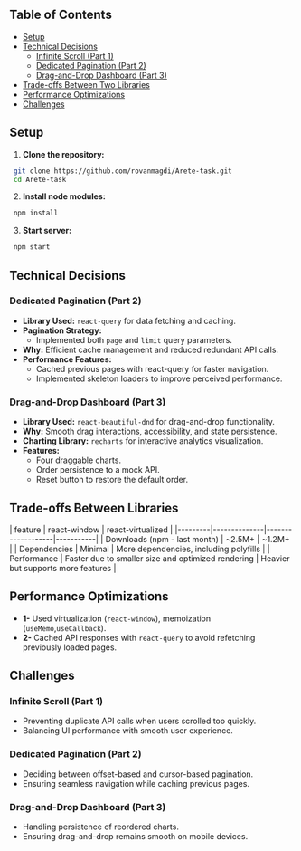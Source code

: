 
## **Table of Contents**
- [Setup](#setup)
- [Technical Decisions](#technical-decisions)
  - [Infinite Scroll (Part 1)](#infinite-scroll-part-1)
  - [Dedicated Pagination (Part 2)](#dedicated-pagination-part-2)
  - [Drag-and-Drop Dashboard (Part 3)](#drag-and-drop-dashboard-part-3)
- [Trade-offs Between Two Libraries](#trade-offs-between-two-libraries)
- [Performance Optimizations](#performance-optimizations)
- [Challenges ](#challenges)

## **Setup**

1. **Clone the repository:**
  ```sh
   git clone https://github.com/rovanmagdi/Arete-task.git
   cd Arete-task
   ```
  
2. **Install node modules:**
  ```sh
   npm install
   ```
3. **Start  server:**
  ```sh
   npm start
   ```


## **Technical Decisions**

<!-- ### **Infinite Scroll (Part 1)**
- **Library Used:** `react-window` for list virtualization.
- **Why:** Efficient rendering of large datasets and reduced memory footprint.
- **Data Fetching:** Lazy loading images from a mock API.
- **Performance Features:**
  - Used `useMemo` and `useCallback` to avoid unnecessary re-renders.
  - Debounced scroll events to reduce API calls.
  - Implemented a "Load More" button for users who prefer manual fetching. -->

### **Dedicated Pagination (Part 2)**
- **Library Used:** `react-query` for data fetching and caching.
- **Pagination Strategy:**
  - Implemented both `page` and `limit` query parameters.
- **Why:** Efficient cache management and reduced redundant API calls.
- **Performance Features:**
  - Cached previous pages with react-query for faster navigation.
  - Implemented skeleton loaders to improve perceived performance.

### **Drag-and-Drop Dashboard (Part 3)**
- **Library Used:** `react-beautiful-dnd` for drag-and-drop functionality.
- **Why:** Smooth drag interactions, accessibility, and state persistence.
- **Charting Library:** `recharts` for interactive analytics visualization.
- **Features:**
  - Four draggable charts.
  - Order persistence to a mock API.
  - Reset button to restore the default order.

## **Trade-offs Between Libraries**




| feature | react-window | react-virtualized | 
|---------|--------------|-------------------|-----------|
| Downloads (npm - last month) | ~2.5M+	| ~1.2M+	|
| Dependencies	| Minimal	| More dependencies, including polyfills	|
| Performance | Faster due to smaller size and optimized rendering | Heavier but supports more features |

## **Performance Optimizations**
- **1-** Used virtualization (`react-window`), memoization (`useMemo`,`useCallback`).
- **2-** Cached API responses with `react-query` to avoid refetching previously loaded pages.

## **Challenges**

### **Infinite Scroll (Part 1)**
- Preventing duplicate API calls when users scrolled too quickly.
- Balancing UI performance with smooth user experience.

### **Dedicated Pagination (Part 2)**
- Deciding between offset-based and cursor-based pagination.
- Ensuring seamless navigation while caching previous pages.

### **Drag-and-Drop Dashboard (Part 3)**
- Handling persistence of reordered charts.
- Ensuring drag-and-drop remains smooth on mobile devices.






